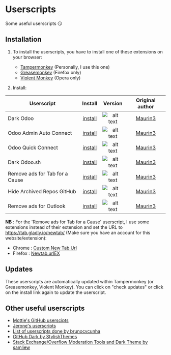 # Userscripts

Some useful userscripts :smirk:

## Installation

1. To install the userscripts, you have to install one of these extensions on your browser:
   * [Tampermonkey](https://www.tampermonkey.net/) (Personally, I use this one)
   * [Greasemonkey](https://addons.mozilla.org/en-US/firefox/addon/greasemonkey/) (Firefox only)
   * [Violent Monkey](https://addons.opera.com/en/extensions/details/violent-monkey/) (Opera only)

2. Install:

| Userscript                     | Install            | Version                                                                            | Original author           |
|--------------------------------|:------------------:|:----------------------------------------------------------------------------------:| :------------------------:|
| Dark Odoo                      | [install][doo-raw] | ![alt text](https://img.shields.io/badge/Version-1.2.2-C4246A.svg "Version 1.2.2") | [Maurin3][original-me]    |
| Odoo Admin Auto Connect        | [install][aac-raw] | ![alt text](https://img.shields.io/badge/Version-1.1.2-C4246A.svg "Version 1.1.2") | [Maurin3][original-me]    |
| Odoo Quick Connect             | [install][oqc-raw] | ![alt text](https://img.shields.io/badge/Version-1.4.6-C4246A.svg "Version 1.4.6") | [Maurin3][original-me]    |
| Dark Odoo.sh                   | [install][dsh-raw] | ![alt text](https://img.shields.io/badge/Version-1.2.2-C4246A.svg "Version 1.2.2") | [Maurin3][original-me]    |
| Remove ads for Tab for a Cause | [install][tfc-raw] | ![alt text](https://img.shields.io/badge/Version-1.0-C4246A.svg "Version 1.0")     | [Maurin3][original-me]    |
| Hide Archived Repos GitHub     | [install][har-raw] | ![alt text](https://img.shields.io/badge/Version-1.1-C4246A.svg "Version 1.1")     | [Maurin3][original-me]    |
| Remove ads for Outlook         | [install][nao-raw] | ![alt text](https://img.shields.io/badge/Version-1.1-C4246A.svg "Version 1.1")     | [Maurin3][original-me]    |

[doo-raw]: https://github.com/Maurin3/Userscripts/raw/master/dark-odoo.user.js
[aac-raw]: https://github.com/Maurin3/Userscripts/raw/master/odoo-admin-auto-connect.user.js
[oqc-raw]: https://github.com/Maurin3/Userscripts/raw/master/odoo-quick-connect.user.js
[dsh-raw]: https://github.com/Maurin3/Userscripts/raw/master/dark-odoo-sh.user.js
[tfc-raw]: https://github.com/Maurin3/Userscripts/raw/master/no-ads-tab-for-a-cause.user.js
[har-raw]: https://github.com/Maurin3/Userscripts/raw/master/hide-archive-repo-github.user.js
[nao-raw]: https://github.com/Maurin3/Userscripts/raw/master/no-ads-outlook.user.js

[original-me]: https://github.com/Maurin3/Userscripts

**NB** : For the 'Remove ads for Tab for a Cause' userscript, I use some extensions instead of their extension and set the URL to <https://tab.gladly.io/newtab/> (Make sure you have an account for this website/extension):

* Chrome : [Custom New Tab Url](https://chrome.google.com/webstore/detail/custom-new-tab-url/mmjbdbjnoablegbkcklggeknkfcjkjia?utm_source=chrome-ntp-icon)
* Firefox : [Newtab.urlEX](https://addons.mozilla.org/en-US/firefox/addon/newtab-urlex/?src=search)

## Updates

These userscripts are automatically updated within Tampermonkey (or Greasemonkey, Violent Monkey). You can click on "check updates" or click on the install link again to update the userscript.

## Other useful userscripts

* [Mottie's GitHub userscipts](https://github.com/Mottie/GitHub-userscripts)
* [Jerone's userscripts](https://github.com/jerone/UserScripts)
* [List of userscripts done by brunocvcunha](https://github.com/brunocvcunha/awesome-userscripts)
* [GitHub Dark by StylishThemes](https://github.com/StylishThemes/GitHub-Dark)
* [Stack Exchange/Overflow Moderation Tools and Dark Theme by samliew](https://github.com/samliew/SO-mod-userscripts)
